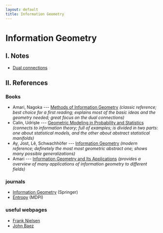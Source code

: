 ```yaml
---
layout: default
title: Information Geometry
---
```


# Information Geometry

## I. Notes

- [Dual connections](/information-geometry/dual-connections.html)

## II. References

### Books
- Amari, Nagoka --- [Methods of Information Geometry](https://books.google.com.br/books/about/Methods_of_Information_Geometry.html?id=vc2FWSo7wLUC) _(classic reference; best choice for a first reading; explains most of the basic ideas and the geometry needed; great focus on the dual connections)_
- Calin, Udrişte --- [Geometric Modeling in Probability and Statistics](https://www.springer.com/gp/book/9783319077789) _(connects to information theory; full of examples; is divided in two parts: one about statistical models, and the other about abstract statistical manifolds)_
- Ay, Jost, Lê, Schwachhöfer --- [Information Geometry](https://link.springer.com/book/10.1007/978-3-319-56478-4) _(modern reference; definetely the most most geometric abstract one; shows many possible generalizations)_
- Amari --- [Information Geometry and Its Applications](https://link.springer.com/book/10.1007/978-4-431-55978-8) _(provides a overview of many applications of information geometry to different fields)_

### journals
- [Information Geometry](https://www.springer.com/journal/41884) (Springer)
- [Entropy](https://www.mdpi.com/journal/entropy) (MDPI)

### useful webpages
- [Frank Nielsen](https://franknielsen.github.io/)
- [John Baez](https://math.ucr.edu/home/baez/information/)
